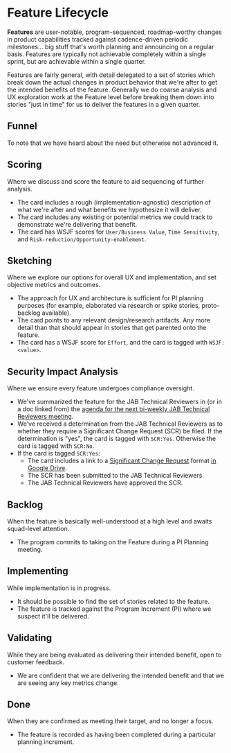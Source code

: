 # Feature Lifecycle

**Features** are user-notable, program-sequenced, roadmap-worthy changes in product capabilities tracked against cadence-driven periodic milestones... big stuff that's worth planning and announcing on a regular basis. Features are typically not achievable completely within a single sprint, but are achievable within a single quarter.

Features are fairly general, with detail delegated to a set of stories which break down the actual changes in product behavior that we're after to get the intended benefits of the feature. Generally we do coarse analysis and UX exploration work at the Feature level before breaking them down into stories "just in time" for us to deliver the features in a given quarter.

## Funnel
To note that we have heard about the need but otherwise not advanced it.
## Scoring
Where we discuss and score the feature to aid sequencing of further analysis.
- The card includes a rough (implementation-agnostic) description of what we're after and what benefits we hypothesize it will deliver.
- The card includes any existing or potential metrics we could track to demonstrate we're delivering that benefit.
- The card has WSJF scores for `User/Business Value`, `Time Sensitivity`, and `Risk-reduction/Opportunity-enablement`.
## Sketching
Where we explore our options for overall UX and implementation, and set objective metrics and outcomes.
- The approach for UX and architecture is sufficient for PI planning purposes (for example, elaborated via research or spike stories, proto-backlog available).
- The card points to any relevant design/research artifacts. Any more detail than that should appear in stories that get parented onto the feature.
- The card has a WSJF score for `Effort`, and the card is tagged with `WSJF:<value>`.
## Security Impact Analysis
Where we ensure every feature undergoes compliance oversight.
- We've summarized the feature for the JAB Technical Reviewers in (or in a doc linked from) the [agenda for the next bi-weekly JAB Technical Reviewers  meeting](https://docs.google.com/document/d/1jGddQkjkQ6e9B0UTq9hfQqHe0btAbTeBGL_DxkozAcg/edit#).
- We've received a determination from the JAB Technical Reviewers as to whether they require a Significant Change Request (SCR) be filed. If the determination is "yes", the card is tagged with `SCR:Yes`. Otherwise the card is tagged with `SCR:No`.
- If the card is tagged `SCR:Yes`:
  - The card includes a link to a [Significant Change Request](https://docs.google.com/a/gsa.gov/document/d/16GaDO1xnHrqEEetbonNpo4P10LlGoDHR-jedqBo1yB8/edit?usp=drive_web) format [in Google Drive](https://drive.google.com/drive/folders/0B1cewEqKcWCbU1lSUXhEVUNZWUU).
  - The SCR has been submitted to the JAB Technical Reviewers.
  - The JAB Technical Reviewers have approved the SCR.
## Backlog
When the feature is basically well-understood at a high level and awaits squad-level attention.
- The program commits to taking on the Feature during a PI Planning meeting.
## Implementing
While implementation is in progress.
- It should be possible to find the set of stories related to the feature.
- The feature is tracked against the Program Increment (PI) where we suspect it'll be delivered.
## Validating
While they are being evaluated as delivering their intended benefit, open to customer feedback.
- We are confident that we are delivering the intended benefit and that we are seeing any key metrics change.
## Done
When they are confirmed as meeting their target, and no longer a focus.
- The feature is recorded as having been completed during a particular planning increment.
